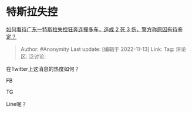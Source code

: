 # 特斯拉失控
[如何看待广东一特斯拉失控狂奔连撞多车，造成 2 死 3 伤，警方称原因有待鉴定？](https://www.zhihu.com/question/565195310/answer/2756762237)

> Author: #Anonymity
> Last update: [编辑于 2022-11-13]
> Link:
> Tag:
> 评论区:
> 泛讨论:

在Twitter上这消息的热度如何？

FB

TG

Line呢？
